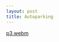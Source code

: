 ```yaml
---
layout: post
title: Autoparking
---
```


[p3.webm](https://github.com/user-attachments/assets/99a413fe-a5a6-4e17-946b-91420173109c)
